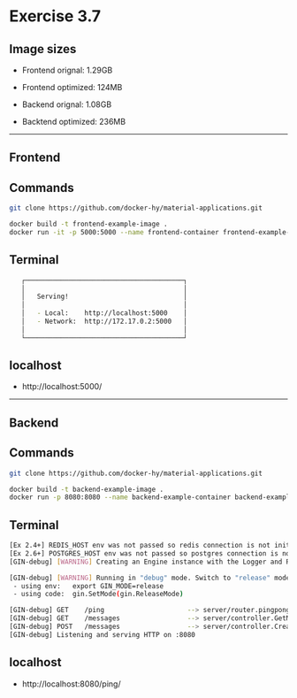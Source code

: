 # Exercise 3.7


## Image sizes

- Frontend orignal: 1.29GB
- Frontend optimized: 124MB

- Backend orignal: 1.08GB
- Backtend optimized: 236MB 

--- 

## Frontend

## Commands
```bash
git clone https://github.com/docker-hy/material-applications.git

docker build -t frontend-example-image .
docker run -it -p 5000:5000 --name frontend-container frontend-example-image
```

##  Terminal

```bash
   ┌────────────────────────────────────────┐
   │                                        │
   │   Serving!                             │
   │                                        │
   │   - Local:    http://localhost:5000    │
   │   - Network:  http://172.17.0.2:5000   │
   │                                        │
   └────────────────────────────────────────┘
```

## localhost

- http://localhost:5000/

---

## Backend

## Commands
```bash
git clone https://github.com/docker-hy/material-applications.git

docker build -t backend-example-image .
docker run -p 8080:8080 --name backend-example-container backend-example-image
```

##  Terminal

```bash
[Ex 2.4+] REDIS_HOST env was not passed so redis connection is not initialized
[Ex 2.6+] POSTGRES_HOST env was not passed so postgres connection is not initialized
[GIN-debug] [WARNING] Creating an Engine instance with the Logger and Recovery middleware already attached.

[GIN-debug] [WARNING] Running in "debug" mode. Switch to "release" mode in production.
 - using env:	export GIN_MODE=release
 - using code:	gin.SetMode(gin.ReleaseMode)

[GIN-debug] GET    /ping                     --> server/router.pingpong (4 handlers)
[GIN-debug] GET    /messages                 --> server/controller.GetMessages (4 handlers)
[GIN-debug] POST   /messages                 --> server/controller.CreateMessage (4 handlers)
[GIN-debug] Listening and serving HTTP on :8080
```

## localhost

- http://localhost:8080/ping/

